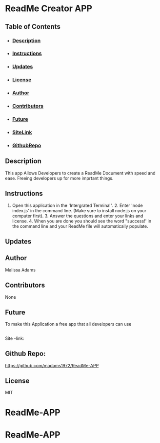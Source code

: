 # ReadMe Creator APP
  ## Table of Contents
  - ### [Description](#Description)
  - ### [Instructions](#Instructions)
  - ### [Updates](#Updates)
  - ### [License](#License)
  - ### [Author](#Author)
  - ### [Contributors](#Contributors)
  - ### [Future](#Future)
  - ### [SiteLink](#SiteLink)
  - ### [GithubRepo](#GithubRepo)
  ## Description
  This app Allows Developers to create a ReadMe Document with speed and ease. Freeing developers up for more imprtant things.
  ## Instructions
  1. Open this application in the 'Intergrated Terminal". 2. Enter 'node index.js' in the command line. (Make sure to install node.js on your computer first). 3. Answer the questions and enter your links and license. 4. When you are done you should see the word "success!' in the command line and your ReadMe file will automatically populate. 
  ## Updates
  
  ## Author
  Malissa Adams
  ## Contributors
  None
  ## Future
  To make this Application a free app that all developers can use
  ## 
  Site -link: 
  
  ## Github Repo:
https://github.com/madams1972/ReadMe-APP  
## License
  MIT
# ReadMe-APP
# ReadMe-APP
